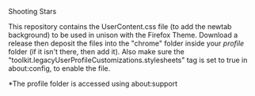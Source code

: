 Shooting Stars

This repository contains the UserContent.css file (to add the newtab background) to be used in unison with the Firefox Theme. Download a release then deposit the files into the "chrome" folder inside your *profile* folder (if it isn't there, then add it). Also make sure the "toolkit.legacyUserProfileCustomizations.stylesheets" tag is set to true in about:config, to enable the file.

*The profile folder is accessed using about:support
